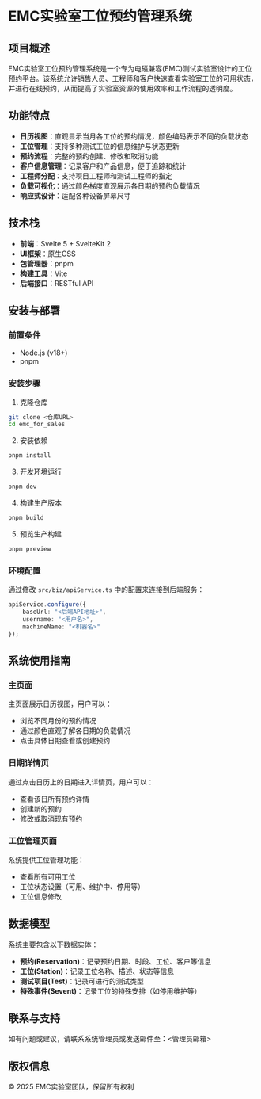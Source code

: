 # EMC实验室工位预约管理系统

## 项目概述

EMC实验室工位预约管理系统是一个专为电磁兼容(EMC)测试实验室设计的工位预约平台。该系统允许销售人员、工程师和客户快速查看实验室工位的可用状态，并进行在线预约，从而提高了实验室资源的使用效率和工作流程的透明度。

## 功能特点

- **日历视图**：直观显示当月各工位的预约情况，颜色编码表示不同的负载状态
- **工位管理**：支持多种测试工位的信息维护与状态更新
- **预约流程**：完整的预约创建、修改和取消功能
- **客户信息管理**：记录客户和产品信息，便于追踪和统计
- **工程师分配**：支持项目工程师和测试工程师的指定
- **负载可视化**：通过颜色梯度直观展示各日期的预约负载情况
- **响应式设计**：适配各种设备屏幕尺寸

## 技术栈

- **前端**：Svelte 5 + SvelteKit 2
- **UI框架**：原生CSS
- **包管理器**：pnpm
- **构建工具**：Vite
- **后端接口**：RESTful API

## 安装与部署

### 前置条件

- Node.js (v18+)
- pnpm

### 安装步骤

1. 克隆仓库
```bash
git clone <仓库URL>
cd emc_for_sales
```

2. 安装依赖
```bash
pnpm install
```

3. 开发环境运行
```bash
pnpm dev
```

4. 构建生产版本
```bash
pnpm build
```

5. 预览生产构建
```bash
pnpm preview
```

### 环境配置

通过修改 `src/biz/apiService.ts` 中的配置来连接到后端服务：

```typescript
apiService.configure({
    baseUrl: "<后端API地址>",
    username: "<用户名>",
    machineName: "<机器名>"
});
```

## 系统使用指南

### 主页面

主页面展示日历视图，用户可以：
- 浏览不同月份的预约情况
- 通过颜色直观了解各日期的负载情况
- 点击具体日期查看或创建预约

### 日期详情页

通过点击日历上的日期进入详情页，用户可以：
- 查看该日所有预约详情
- 创建新的预约
- 修改或取消现有预约

### 工位管理页面

系统提供工位管理功能：
- 查看所有可用工位
- 工位状态设置（可用、维护中、停用等）
- 工位信息修改

## 数据模型

系统主要包含以下数据实体：

- **预约(Reservation)**：记录预约日期、时段、工位、客户等信息
- **工位(Station)**：记录工位名称、描述、状态等信息
- **测试项目(Test)**：记录可进行的测试类型
- **特殊事件(Sevent)**：记录工位的特殊安排（如停用维护等）

## 联系与支持

如有问题或建议，请联系系统管理员或发送邮件至：<管理员邮箱>

## 版权信息

© 2025 EMC实验室团队，保留所有权利
